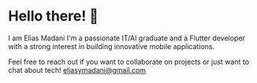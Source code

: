 # Hello there! 👋 
I am Elias Madani
I'm a passionate IT/AI graduate and a Flutter developer with a strong interest in building innovative mobile applications.

Feel free to reach out if you want to collaborate on projects or just want to chat about tech!
eliasymadani@gmail.com


